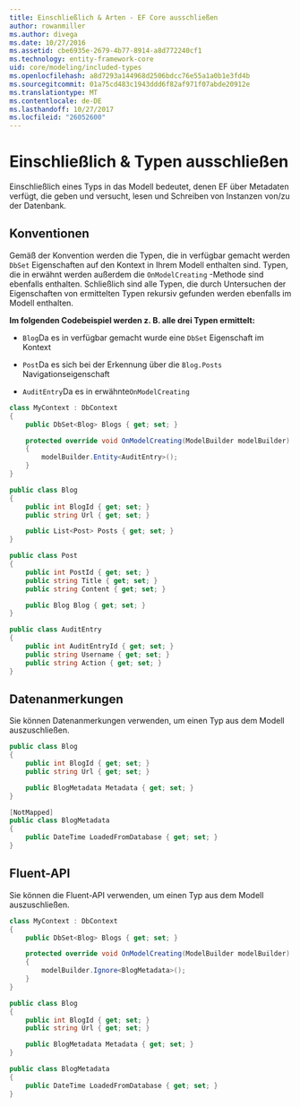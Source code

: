```yaml
---
title: Einschließlich & Arten - EF Core ausschließen
author: rowanmiller
ms.author: divega
ms.date: 10/27/2016
ms.assetid: cbe6935e-2679-4b77-8914-a8d772240cf1
ms.technology: entity-framework-core
uid: core/modeling/included-types
ms.openlocfilehash: a8d7293a144968d2506bdcc76e55a1a0b1e3fd4b
ms.sourcegitcommit: 01a75cd483c1943ddd6f82af971f07abde20912e
ms.translationtype: MT
ms.contentlocale: de-DE
ms.lasthandoff: 10/27/2017
ms.locfileid: "26052600"
---
```

# <a name="including--excluding-types"></a>Einschließlich & Typen ausschließen

Einschließlich eines Typs in das Modell bedeutet, denen EF über Metadaten verfügt, die geben und versucht, lesen und Schreiben von Instanzen von/zu der Datenbank.

## <a name="conventions"></a>Konventionen

Gemäß der Konvention werden die Typen, die in verfügbar gemacht werden `DbSet` Eigenschaften auf den Kontext in Ihrem Modell enthalten sind. Typen, die in erwähnt werden außerdem die `OnModelCreating` -Methode sind ebenfalls enthalten. Schließlich sind alle Typen, die durch Untersuchen der Eigenschaften von ermittelten Typen rekursiv gefunden werden ebenfalls im Modell enthalten.

**Im folgenden Codebeispiel werden z. B. alle drei Typen ermittelt:**

* `Blog`Da es in verfügbar gemacht wurde eine `DbSet` Eigenschaft im Kontext

* `Post`Da es sich bei der Erkennung über die `Blog.Posts` Navigationseigenschaft

* `AuditEntry`Da es in erwähnte`OnModelCreating`

<!-- [!code-csharp[Main](samples/core/Modeling/Conventions/Samples/IncludedTypes.cs?highlight=3,7,16)] -->
``` csharp
class MyContext : DbContext
{
    public DbSet<Blog> Blogs { get; set; }

    protected override void OnModelCreating(ModelBuilder modelBuilder)
    {
        modelBuilder.Entity<AuditEntry>();
    }
}

public class Blog
{
    public int BlogId { get; set; }
    public string Url { get; set; }

    public List<Post> Posts { get; set; }
}

public class Post
{
    public int PostId { get; set; }
    public string Title { get; set; }
    public string Content { get; set; }

    public Blog Blog { get; set; }
}

public class AuditEntry
{
    public int AuditEntryId { get; set; }
    public string Username { get; set; }
    public string Action { get; set; }
}
```

## <a name="data-annotations"></a>Datenanmerkungen

Sie können Datenanmerkungen verwenden, um einen Typ aus dem Modell auszuschließen.

<!-- [!code-csharp[Main](samples/core/Modeling/DataAnnotations/Samples/IgnoreType.cs?highlight=9)] -->
``` csharp
public class Blog
{
    public int BlogId { get; set; }
    public string Url { get; set; }

    public BlogMetadata Metadata { get; set; }
}

[NotMapped]
public class BlogMetadata
{
    public DateTime LoadedFromDatabase { get; set; }
}
```

## <a name="fluent-api"></a>Fluent-API

Sie können die Fluent-API verwenden, um einen Typ aus dem Modell auszuschließen.

<!-- [!code-csharp[Main](samples/core/Modeling/FluentAPI/Samples/IgnoreType.cs?highlight=7)] -->
``` csharp
class MyContext : DbContext
{
    public DbSet<Blog> Blogs { get; set; }

    protected override void OnModelCreating(ModelBuilder modelBuilder)
    {
        modelBuilder.Ignore<BlogMetadata>();
    }
}

public class Blog
{
    public int BlogId { get; set; }
    public string Url { get; set; }

    public BlogMetadata Metadata { get; set; }
}

public class BlogMetadata
{
    public DateTime LoadedFromDatabase { get; set; }
}
```
